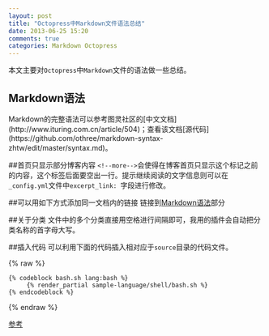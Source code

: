 ```yaml
---
layout: post
title: "Octopress中Markdown文件语法总结"
date: 2013-06-25 15:20
comments: true
categories: Markdown Octopress
---
```

本文主要对`Octopress`中`Markdown`文件的语法做一些总结。
<!--more-->

<h2 id="first">Markdown语法</h2>
Markdown的完整语法可以参考图灵社区的[中文文档](http://www.ituring.com.cn/article/504)；查看该文档[源代码](https://github.com/othree/markdown-syntax-zhtw/edit/master/syntax.md)。

##首页只显示部分博客内容
`<!--more-->`会使得在博客首页只显示这个标记之前的内容，这个标签后面要空出一行。提示继续阅读的文字信息则可以在`_config.yml`文件中`excerpt_link: `字段进行修改。

##可以用如下方式添加同一文档内的链接
链接到[Markdown语法](#first)部分

##关于分类
文件中的多个分类直接用空格进行间隔即可，我用的插件会自动把分类名称的首字母大写。

##插入代码
可以利用下面的代码插入相对应于`source`目录的代码文件。

{% raw %}
```
{% codeblock bash.sh lang:bash %} 
	 {% render_partial sample-language/shell/bash.sh %}
{% endcodeblock %}
```
{% endraw %}

[参考](http://stackoverflow.com/questions/15786144/how-to-escape-in-markdown-on-octopress)

